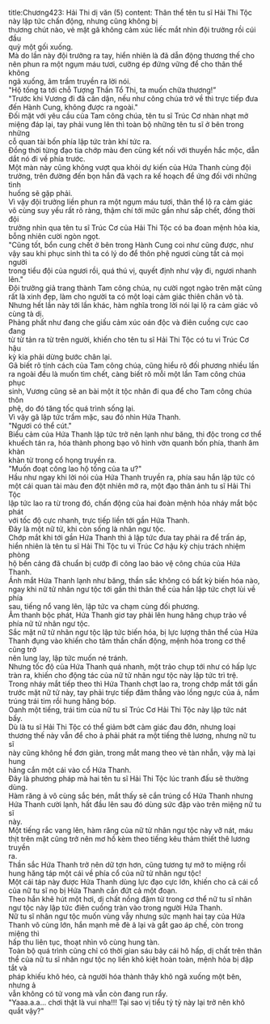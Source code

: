 title:Chương423: Hải Thi dị văn (5)
content:
Thân thể tên tu sĩ Hải Thi Tộc này lập tức chấn động, nhưng cũng không bị<br>thương chút nào, vẻ mặt gã không cảm xúc liếc mắt nhìn đội trưởng rồi cúi đầu<br>quỳ một gối xuống.<br>Mà do lần này đội trưởng ra tay, hiển nhiên là đã dẫn động thương thế cho<br>nên phun ra một ngụm máu tươi, cưỡng ép đứng vững để cho thân thể không<br>ngã xuống, âm trầm truyền ra lời nói.<br>"Hộ tống ta tới chỗ Tượng Thần Tổ Thi, ta muốn chữa thương!”<br>"Trước khi Vương đi đã căn dặn, nếu như công chúa trở về thì trực tiếp đưa<br>đến Hành Cung, không được ra ngoài."<br>Đối mặt với yêu cầu của Tam công chúa, tên tu sĩ Trúc Cơ nhàn nhạt mở<br>miệng đáp lại, tay phải vung lên thì toàn bộ những tên tu sĩ ở bên trong những<br>cỗ quan tài bốn phía lập tức tràn khí tức ra.<br>Đồng thời từng đạo tia chớp màu đen cũng kết nối với thuyền hắc mộc, dẫn<br>dắt nó đi về phía trước.<br>Một màn này cũng không vượt qua khỏi dự kiến của Hứa Thanh cùng đội<br>trưởng, trên đường đến bọn hắn đã vạch ra kế hoạch để ứng đối với những tình<br>huống sẽ gặp phải.<br>Vì vậy đội trưởng liền phun ra một ngụm máu tươi, thân thể lộ ra cảm giác<br>vô cùng suy yếu rất rõ ràng, thậm chí tới mức gần như sắp chết, đồng thời đội<br>trưởng nhìn qua tên tu sĩ Trúc Cơ của Hải Thi Tộc có ba đoan mệnh hỏa kia,<br>bỗng nhiên cười ngòn ngọt.<br>"Cũng tốt, bổn cung chết ở bên trong Hành Cung coi như cũng được, như<br>vậy sau khi phục sinh thì ta có lý do để thôn phệ ngươi cùng tất cả mọi người<br>trong tiểu đội của ngươi rồi, quá thú vị, quyết định như vậy đi, ngươi nhanh<br>lên."<br>Đội trưởng giả trang thành Tam công chúa, nụ cười ngọt ngào trên mặt cũng<br>rất là xinh đẹp, làm cho người ta có một loại cảm giác thiên chân vô tà.<br>Nhưng hết lần này tới lần khác, hàm nghĩa trong lời nói lại lộ ra cảm giác vô<br>cùng tà dị.<br>Phảng phất như đang che giấu cảm xúc oán độc và điên cuồng cực cao đang<br>từ từ tản ra từ trên người, khiến cho tên tu sĩ Hải Thi Tộc có tu vi Trúc Cơ hậu<br>kỳ kia phải dừng bước chân lại.<br>Gã biết rõ tính cách của Tam công chúa, cũng hiểu rõ đối phương nhiều lần<br>ra ngoài đều là muốn tìm chết, càng biết rõ mỗi một lần Tam công chúa phục<br>sinh, Vương cũng sẽ an bài một ít tộc nhân đi qua để cho Tam công chúa thôn<br>phệ, do đó tăng tốc quá trình sống lại.<br>Vì vậy gã lập tức trầm mặc, sau đó nhìn Hứa Thanh.<br>"Ngươi có thể cút."<br>Biểu cảm của Hứa Thanh lập tức trở nên lạnh như băng, thi độc trong cơ thể<br>khuếch tán ra, hóa thành phong bạo vô hình vờn quanh bốn phía, thanh âm khàn<br>khàn từ trong cổ họng truyền ra.<br>"Muốn đoạt công lao hộ tống của ta ư?"<br>Hầu như ngay khi lời nói của Hứa Thanh truyền ra, phía sau hắn lập tức có<br>một cái quan tài màu đen đột nhiên mở ra, một đạo thân ảnh tu sĩ Hải Thi Tộc<br>lập tức lao ra từ trong đó, chấn động của hai đoàn mệnh hỏa nháy mắt bộc phát<br>với tốc độ cực nhanh, trực tiếp liền tới gần Hứa Thanh.<br>Đây là một nữ tử, khi còn sống là nhân ngư tộc.<br>Chớp mắt khi tới gần Hứa Thanh thì ả lập tức đưa tay phải ra để trấn áp,<br>hiển nhiên là tên tu sĩ Hải Thi Tộc tu vi Trúc Cơ hậu kỳ chịu trách nhiệm phòng<br>hộ bến cảng đã chuẩn bị cướp đi công lao bảo vệ công chúa của Hứa Thanh.<br>Ánh mắt Hứa Thanh lạnh như băng, thần sắc không có bất kỳ biến hóa nào,<br>ngay khi nữ tử nhân ngư tộc tới gần thì thân thể của hắn lập tức chợt lùi về phía<br>sau, tiếng nổ vang lên, lập tức va chạm cùng đối phương.<br>Âm thanh bộc phát, Hứa Thanh giơ tay phải lên hung hăng chụp trảo về<br>phía nữ tử nhân ngư tộc.<br>Sắc mặt nữ tử nhân ngư tộc lập tức biến hóa, bị lực lượng thân thể của Hứa<br>Thanh đụng vào khiến cho tâm thần chấn động, mệnh hỏa trong cơ thể cũng trở<br>nên lung lay, lập tức muốn né tránh.<br>Nhưng tốc độ của Hứa Thanh quá nhanh, một trảo chụp tới như có hấp lực<br>tràn ra, khiến cho động tác của nữ tử nhân ngư tộc này lập tức trì trệ.<br>Trong nháy mắt tiếp theo thì Hứa Thanh chợt lao ra, trong chớp mắt tới gần<br>trước mặt nữ tử này, tay phải trực tiếp đâm thẳng vào lồng ngực của ả, nắm<br>trúng trái tim rồi hung hăng bóp.<br>Oanh một tiếng, trái tim của nữ tu sĩ Trúc Cơ Hải Thi Tộc này lập tức nát<br>bấy.<br>Dù là tu sĩ Hải Thi Tộc có thể giảm bớt cảm giác đau đớn, nhưng loại<br>thương thế này vẫn để cho ả phải phát ra một tiếng thê lương, nhưng nữ tu sĩ<br>này cũng không hề đơn giản, trong mắt mang theo vẻ tàn nhẫn, vậy mà lại hung<br>hăng cắn một cái vào cổ Hứa Thanh.<br>Đây là phương pháp mà hai tên tu sĩ Hải Thi Tộc lúc tranh đấu sẽ thường<br>dùng.<br>Hàm răng ả vô cùng sắc bén, mắt thấy sẽ cắn trúng cổ Hứa Thanh nhưng<br>Hứa Thanh cười lạnh, hất đầu lên sau đó dùng sức đập vào trên miệng nữ tu sĩ<br>này.<br>Một tiếng rắc vang lên, hàm răng của nữ tử nhân ngư tộc này vỡ nát, máu<br>thịt trên mặt cũng trở nên mơ hồ kèm theo tiếng kêu thảm thiết thê lương truyền<br>ra.<br>Thần sắc Hứa Thanh trở nên dữ tợn hơn, cũng tương tự mở to miệng rồi<br>hung hăng táp một cái về phía cổ của nữ tử nhân ngư tộc!<br>Một cái táp này được Hứa Thanh dùng lực đạo cực lớn, khiến cho cả cái cổ<br>của nữ tu sĩ nọ bị Hứa Thanh cắn đứt cả một đoạn.<br>Theo hắn khẽ hút một hơi, dị chất nồng đậm từ trong cơ thể nữ tu sĩ nhân<br>ngư tộc này lập tức điên cuồng tràn vào trong người Hứa Thanh.<br>Nữ tu sĩ nhân ngư tộc muốn vùng vẫy nhưng sức mạnh hai tay của Hứa<br>Thanh vô cùng lớn, hắn mạnh mẽ đè ả lại và gắt gao áp chế, còn trong miệng thì<br>hấp thu liên tục, thoạt nhìn vô cùng hung tàn.<br>Toàn bộ quá trình cũng chỉ có thời gian sáu bảy cái hô hấp, dị chất trên thân<br>thể của nữ tu sĩ nhân ngư tộc nọ liền khô kiệt hoàn toàn, mệnh hỏa bị dập tắt và<br>pháp khiếu khô héo, cả người hóa thành thây khô ngã xuống một bên, nhưng ả<br>vẫn không có tử vong mà vẫn còn đang run rẩy.<br>"Yaaa.a.a… chơi thật là vui nha!!! Tại sao vị tiểu tỷ tỷ này lại trở nên khô<br>quắt vậy?"